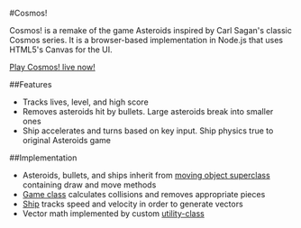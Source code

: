 #Cosmos!

Cosmos! is a remake of the game Asteroids inspired by Carl Sagan's classic Cosmos series. It is a browser-based implementation in Node.js that uses HTML5's Canvas for the UI.

<a href="http://www.joebalistreri.net/AsteroidsJS/" target="_blank">Play Cosmos! live now!</a>

##Features
- Tracks lives, level, and high score
- Removes asteroids hit by bullets. Large asteroids break into smaller ones
- Ship accelerates and turns based on key input. Ship physics true to original Asteroids game

##Implementation
- Asteroids, bullets, and ships inherit from [moving object superclass][moving-object] containing draw and move methods
- [Game class][game] calculates collisions and removes appropriate pieces
- [Ship][ship] tracks speed and velocity in order to generate vectors
- Vector math implemented by custom [utility-class]


[moving-object]: ./asteroids/lib/movingObject.js
[utility-class]: ./asteroids/lib/utils.js
[ship]: ./asteroids/lib/ship.js
[game]: ./asteroids/lib/game.js
